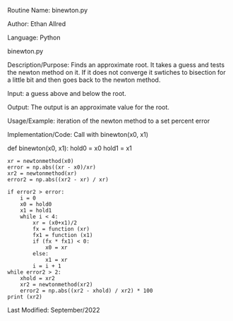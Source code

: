 Routine Name: binewton.py

Author: Ethan Allred

Language: Python

binewton.py

Description/Purpose: Finds an approximate root. It takes a guess and tests the newton method on it. If it does not converge it swtiches to bisection for a little bit and then goes back to the newton method.

Input: a guess above and below the root.

Output: The output is an approximate value for the root.

Usage/Example: iteration of the newton method to a set percent error

Implementation/Code: Call with binewton(x0, x1)

def binewton(x0, x1):
    hold0 = x0
    hold1 = x1

    xr = newtonmethod(x0)
    error = np.abs((xr - x0)/xr)
    xr2 = newtonmethod(xr)
    error2 = np.abs((xr2 - xr) / xr)

    if error2 > error:
        i = 0
        x0 = hold0
        x1 = hold1
        while i < 4:
            xr = (x0+x1)/2
            fx = function (xr)
            fx1 = function (x1)
            if (fx * fx1) < 0:
                x0 = xr
            else:
                x1 = xr
            i = i + 1
    while error2 > 2:
        xhold = xr2
        xr2 = newtonmethod(xr2)
        error2 = np.abs((xr2 - xhold) / xr2) * 100
    print (xr2)
Last Modified: September/2022
